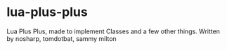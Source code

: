 # lua-plus-plus
Lua Plus Plus, made to implement Classes and a few other things.
Written by nosharp, tomdotbat, sammy milton
